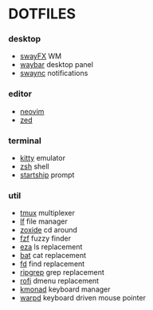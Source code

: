 # DOTFILES

### desktop

- [swayFX](https://github.com/WillPower3309/swayfx) WM
- [waybar](https://github.com/Alexays/Waybar) desktop panel
- [swaync](https://github.com/ErikReider/SwayNotificationCenter) notifications

### editor

- [neovim](https://github.com/neovim/neovim)
- [zed](https://zed.dev)

### terminal

- [kitty](https://github.com/kovidgoyal/kitty) emulator
- [zsh](https://www.zsh.org/) shell
- [startship](https://startship.rs/) prompt

### util

- [tmux](https://github.com/tmux/tmux) multiplexer
- [lf](https://github.com/gokcehan/lf) file manager
- [zoxide](https://github.com/ajeetdsouza/zoxide) cd around
- [fzf](https://github.com/junegunn/fzf) fuzzy finder
- [eza](https://github.com/eza-community/eza) ls replacement
- [bat](https://github.com/sharkdp/bat) cat replacement
- [fd](https://github.com/sharkdp/fd) find replacement
- [ripgrep](https://github.com/BurntSushi/ripgrep) grep replacement
- [rofi](https://github.com/davatorium/rofi) dmenu replacement
- [kmonad](https://github.com/kmonad/kmonad) keyboard manager
- [warpd](https://github.com/rvaiya/warpd) keyboard driven mouse pointer

